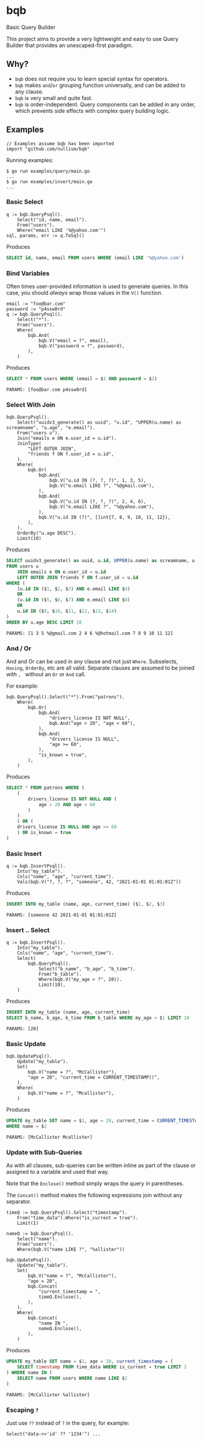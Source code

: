 # bqb
Basic Query Builder

This project aims to provide a very lightweight and easy to use Query Builder
that provides an unescaped-first paradigm.

## Why?

* `bqb` does not require you to learn special syntax for operators.
* `bqb` makes `and`/`or` grouping function universally, and can be added to any clause.
* `bqb` is very small and quite fast.
* `bqb` is order-independent. Query components can be added in any order, which prevents side effects with complex query building logic.


## Examples

```golang
// Examples assume bqb has been imported
import "github.com/nullism/bqb"
```

Running examples:
```
$ go run examples/query/main.go
...
$ go run examples/insert/main.go
...
```

### Basic Select

```golang
q := bqb.QueryPsql().
    Select("id, name, email").
    From("users").
    Where("email LIKE '%@yahoo.com'")
sql, params, err := q.ToSql()
```

Produces

```sql
SELECT id, name, email FROM users WHERE (email LIKE '%@yahoo.com')
```

### Bind Variables

Often times user-provided information is used to generate queries.
In this case, you should _always_ wrap those values in the `V()` function.

```golang
email := "foo@bar.com"
password := "p4ssw0rd"
q := bqb.QueryPsql().
    Select("*").
    From("users").
    Where(
        bqb.And(
            bqb.V("email = ?", email),
            bqb.V("password = ?", password),
        ),
    )
```

Produces
```sql
SELECT * FROM users WHERE (email = $1 AND password = $2)
```
```
PARAMS: [foo@bar.com p4ssw0rd]
```

### Select With Join

```golang
bqb.QueryPsql().
    Select("uuidv3_generate() as uuid", "u.id", "UPPER(u.name) as screamname", "u.age", "e.email").
    From("users u").
    Join("emails e ON e.user_id = u.id").
    JoinType(
        "LEFT OUTER JOIN",
        "friends f ON f.user_id = u.id",
    ).
    Where(
        bqb.Or(
            bqb.And(
                bqb.V("u.id IN (?, ?, ?)", 1, 3, 5),
                bqb.V("e.email LIKE ?", "%@gmail.com"),
            ),
            bqb.And(
                bqb.V("u.id IN (?, ?, ?)", 2, 4, 6),
                bqb.V("e.email LIKE ?", "%@yahoo.com"),
            ),
            bqb.V("u.id IN (?)", []int{7, 8, 9, 10, 11, 12}),
        ),
    ).
    OrderBy("u.age DESC").
    Limit(10)
```

Produces

```sql
SELECT uuidv3_generate() as uuid, u.id, UPPER(u.name) as screamname, u.age, e.email
FROM users u
    JOIN emails e ON e.user_id = u.id
    LEFT OUTER JOIN friends f ON f.user_id = u.id
WHERE (
    (u.id IN ($1, $2, $3) AND e.email LIKE $4)
    OR
    (u.id IN ($5, $6, $7) AND e.email LIKE $8)
    OR
    u.id IN ($9, $10, $11, $12, $13, $14)
)
ORDER BY u.age DESC LIMIT 10
```
```
PARAMS: [1 3 5 %@gmail.com 2 4 6 %@hotmail.com 7 8 9 10 11 12]
```

### And / Or

And and Or can be used in any clause and not just `Where`. Subselects, `Having`, `OrderBy`, etc are all valid.
Separate clauses are assumed to be joined with `, ` without an `Or` or `And` call.


For example:

```golang
bqb.QueryPsql().Select("*").From("patrons").
    Where(
        bqb.Or(
            bqb.And(
                "drivers_license IS NOT NULL",
                bqb.And("age > 20", "age < 60"),
            ),
            bqb.And(
                "drivers_license IS NULL",
                "age >= 60",
            ),
            "is_known = true",
        ),
    )
```

Produces

```sql
SELECT * FROM patrons WHERE (
    (
        drivers_license IS NOT NULL AND (
            age > 20 AND age < 60
        )
    )
    ) OR (
    drivers_license IS NULL AND age >= 60
    ) OR is_known = true
)
```

### Basic Insert

```golang
q := bqb.InsertPsql().
    Into("my_table").
    Cols("name", "age", "current_time").
    Vals(bqb.V("?, ?, ?", "someone", 42, "2021-01-01 01:01:01Z"))
```

Produces
```sql
INSERT INTO my_table (name, age, current_time) ($1, $2, $3)
```
```
PARAMS: [someone 42 2021-01-01 01:01:01Z]
```


### Insert .. Select

```golang
q := bqb.InsertPsql().
    Into("my_table").
    Cols("name", "age", "current_time").
    Select(
        bqb.QueryPsql().
            Select("b_name", "b_age", "b_time").
            From("b_table").
            Where(bqb.V("my_age > ?", 20)).
            Limit(10),
    )
```

Produces
```sql
INSERT INTO my_table (name, age, current_time)
SELECT b_name, b_age, b_time FROM b_table WHERE my_age > $1 LIMIT 10
```
```
PARAMS: [20]
```

### Basic Update

```golang
bqb.UpdatePsql().
    Update("my_table").
    Set(
        bqb.V("name = ?", "McCallister"),
        "age = 20", "current_time = CURRENT_TIMESTAMP()",
    ).
    Where(
        bqb.V("name = ?", "Mcallister"),
    )
```

Produces
```sql
UPDATE my_table SET name = $1, age = 20, current_time = CURRENT_TIMESTAMP()
WHERE name = $2
```
```
PARAMS: [McCallister Mcallister]
```

### Update with Sub-Queries

As with all clauses, sub-queries can be written inline as part of the clause or assigned
to a variable and used that way.

Note that the `Enclose()` method simply wraps the query in parentheses.

The `Concat()` method makes the following expressions join without any separator.

```golang
timeQ := bqb.QueryPsql().Select("timestamp").
    From("time_data").Where("is_current = true").
    Limit(1)

nameQ := bqb.QueryPsql().
    Select("name").
    From("users").
    Where(bqb.V("name LIKE ?", "%allister"))

bqb.UpdatePsql().
    Update("my_table").
    Set(
        bqb.V("name = ?", "McCallister"),
        "age = 20",
        bqb.Concat(
            "current_timestamp = ",
            timeQ.Enclose(),
        ),
    ).
    Where(
        bqb.Concat(
            "name IN ",
            nameQ.Enclose(),
        ),
    )
```

Produces
```sql
UPDATE my_table SET name = $1, age = 20, current_timestamp = (
    SELECT timestamp FROM time_data WHERE is_current = true LIMIT 1
) WHERE name IN (
    SELECT name FROM users WHERE name LIKE $2
)
```
```
PARAMS: [McCallister %allister]
```


### Escaping `?`

Just use `??` instead of `?` in the query, for example:

```golang
Select("data->>'id' ?? '1234'") ...
```